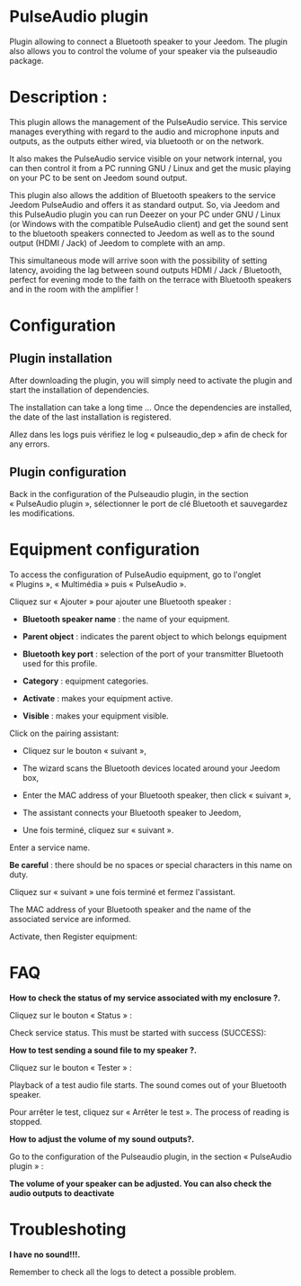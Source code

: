 # PulseAudio plugin

Plugin allowing to connect a Bluetooth speaker to your Jeedom. The
plugin also allows you to control the volume of your speaker via the
pulseaudio package.

Description :
=============

This plugin allows the management of the PulseAudio service. This service manages everything
with regard to the audio and microphone inputs and outputs, as the outputs
either wired, via bluetooth or on the network.

It also makes the PulseAudio service visible on your network
internal, you can then control it from a PC running
GNU / Linux and get the music playing on your PC to be
sent on Jeedom sound output.

This plugin also allows the addition of Bluetooth speakers to the service
Jeedom PulseAudio and offers it as standard output. So, via
Jeedom and this PulseAudio plugin you can run Deezer on your PC
under GNU / Linux (or Windows with the compatible PulseAudio client) and
get the sound sent to the bluetooth speakers
connected to Jeedom as well as to the sound output (HDMI / Jack) of Jeedom
to complete with an amp.

This simultaneous mode will arrive soon with the possibility of setting
latency, avoiding the lag between sound outputs
HDMI / Jack / Bluetooth, perfect for evening mode to the faith on the
terrace with Bluetooth speakers and in the room with the amplifier !

Configuration
=============

Plugin installation
----------------------

After downloading the plugin, you will simply need to activate the
plugin and start the installation of dependencies.

The installation can take a long time ... Once the dependencies are installed, the date of the last installation
is registered.

Allez dans les logs puis vérifiez le log « pulseaudio\_dep » afin de
check for any errors.

Plugin configuration
-----------------------

Back in the configuration of the Pulseaudio plugin, in the section
« PulseAudio plugin », sélectionner le port de clé Bluetooth et sauvegardez les modifications.

Equipment configuration
=============================

To access the configuration of PulseAudio equipment, go to
l'onglet « Plugins », « Multimédia » puis « PulseAudio ».

Cliquez sur « Ajouter » pour ajouter une Bluetooth speaker :

-   **Bluetooth speaker name** : the name of your equipment.

-   **Parent object** : indicates the parent object to which belongs
    equipment

-   **Bluetooth key port** : selection of the port of your transmitter
    Bluetooth used for this profile.

-   **Category** : equipment categories.

-   **Activate** : makes your equipment active.

-   **Visible** : makes your equipment visible.

Click on the pairing assistant:

- Cliquez sur le bouton « suivant »,

- The wizard scans the Bluetooth devices located around
your Jeedom box,

- Enter the MAC address of your Bluetooth speaker, then click
« suivant »,

- The assistant connects your Bluetooth speaker to Jeedom,

- Une fois terminé, cliquez sur « suivant ».

Enter a service name.

**Be careful** : there should be no spaces or special characters in this name
on duty.

Cliquez sur « suivant » une fois terminé et fermez l'assistant.

The MAC address of your Bluetooth speaker and the name of the associated service
are informed.

Activate, then Register equipment:

FAQ
===

**How to check the status of my service associated with my enclosure ?.**

Cliquez sur le bouton « Status » :

Check service status. This must be started with
success (SUCCESS):

**How to test sending a sound file to my speaker ?.**

Cliquez sur le bouton « Tester » :

Playback of a test audio file starts. The sound comes out of your
Bluetooth speaker.

Pour arrêter le test, cliquez sur « Arrêter le test ». The process of
reading is stopped.

**How to adjust the volume of my sound outputs?.**

Go to the configuration of the Pulseaudio plugin, in the section
« PulseAudio plugin » :

**The volume of your speaker can be adjusted. You can also check
the audio outputs to deactivate**

Troubleshoting
==============

**I have no sound!!!.**

Remember to check all the logs to detect a possible problem.
